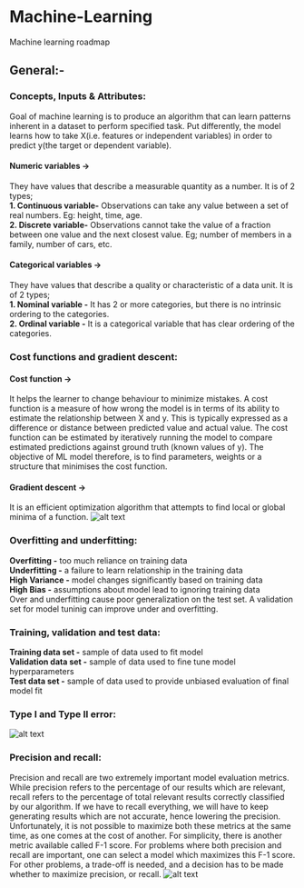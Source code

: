 # Machine-Learning
Machine learning roadmap

## General:-

### Concepts, Inputs & Attributes:
Goal of machine learning is to produce an algorithm that can learn patterns inherent in a dataset to perform specified task.
Put differently, the model learns how to take X(i.e. features or independent variables) in order to predict y(the target or dependent variable).
#### Numeric variables ->
They have values that describe a measurable quantity as a number. It is of 2 types;<br/>
**1. Continuous variable-** Observations can take any value between a set of real numbers. Eg: height, time, age.<br/>
**2. Discrete variable-** Observations cannot take the value of a fraction between one value and the next closest value. Eg; number of members in a family, number of cars, etc.
#### Categorical variables ->
They have values that describe a quality or characteristic of a data unit. It is of 2 types;<br/>
**1. Nominal variable -** It has 2 or more categories, but there is no intrinsic ordering to the categories.<br/>
**2. Ordinal variable -** It is a categorical variable that has clear ordering of the categories.

### Cost functions and gradient descent:
#### Cost function ->
It helps the learner to change behaviour to minimize mistakes. 
A cost function is a measure of how wrong the model is in terms of its ability to estimate the relationship between X and y.
This is typically expressed as a difference or distance between predicted value and actual value.
The cost function can be estimated by iteratively running the model to compare estimated predictions against ground truth (known values of y).
The objective of ML model therefore, is to find parameters, weights or a structure that minimises the cost function.
#### Gradient descent ->
It is an efficient optimization algorithm that attempts to find local or global minima of a function.
![alt text](https://dmol.pub/_images/loss-lr.gif)

### Overfitting and underfitting:
**Overfitting -** too much reliance on training data<br/>
**Underfitting -** a failure to learn relationship in the training data<br/>
**High Variance -** model changes significantly based on training data<br/>
**High Bias -** assumptions about model lead to ignoring training data<br/>
Over and underfitting cause poor generalization on the test set. A validation set for model tuninig can improve under and overfitting.

### Training, validation and test data:
**Training data set -** sample of data used to fit model<br/>
**Validation data set -** sample of data used to fine tune model hyperparameters<br/>
**Test data set -** sample of data used to provide unbiased evaluation of final model fit

### Type I and Type II error:
![alt text](https://www.abtasty.com/wp-content/uploads/type-1-2-errors.png)

### Precision and recall:
Precision and recall are two extremely important model evaluation metrics. While precision refers to the percentage of our results which are relevant, recall refers to the percentage of total relevant results correctly classified by our algorithm. If we have to recall everything, we will have to keep generating results which are not accurate, hence lowering the precision. Unfortunately, it is not possible to maximize both these metrics at the same time, as one comes at the cost of another. For simplicity, there is another metric available called F-1 score. For problems where both precision and recall are important, one can select a model which maximizes this F-1 score. For other problems, a trade-off is needed, and a decision has to be made whether to maximize precision, or recall.
![alt text](https://miro.medium.com/max/600/1*DIhRgfwTcxnXJuKr2_cRvA.png)

